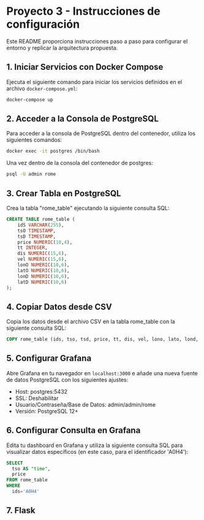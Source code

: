 # Proyecto 3 - Instrucciones de configuración

Este README proporciona instrucciones paso a paso para configurar el entorno y replicar la arquitectura propuesta.

## 1. Iniciar Servicios con Docker Compose
Ejecuta el siguiente comando para iniciar los servicios definidos en el archivo `docker-compose.yml`:

```bash
docker-compose up
```

## 2. Acceder a la Consola de PostgreSQL
Para acceder a la consola de PostgreSQL dentro del contenedor, utiliza los siguientes comandos:

```bash
docker exec -it postgres /bin/bash
```
Una vez dentro de la consola del contenedor de postgres:
```bash
psql -U admin rome
```

## 3. Crear Tabla en PostgreSQL
Crea la tabla "rome_table" ejecutando la siguiente consulta SQL:

```sql
CREATE TABLE rome_table (
    idS VARCHAR(255),
    tsO TIMESTAMP,
    tsD TIMESTAMP,
    price NUMERIC(10,4),
    tt INTEGER,
    dis NUMERIC(15,6),
    vel NUMERIC(15,6),
    lonO NUMERIC(10,6),
    latO NUMERIC(10,6),
    lonD NUMERIC(10,6),
    latD NUMERIC(10,6)
);
```
## 4. Copiar Datos desde CSV
Copia los datos desde el archivo CSV en la tabla rome_table con la siguiente consulta SQL:

```sql
COPY rome_table (ids, tso, tsd, price, tt, dis, vel, lono, lato, lond, latd) FROM '/docker-entrypoint-initdb.d/rome_u_journeys.csv' DELIMITER ',' CSV HEADER;
```
## 5. Configurar Grafana
Abre Grafana en tu navegador en `localhost:3000` e añade una nueva fuente de datos PostgreSQL con los siguientes ajustes:

* Host: postgres:5432
* SSL: Deshabilitar
* Usuario/Contraseña/Base de Datos: admin/admin/rome
* Versión: PostgreSQL 12+

## 6. Configurar Consulta en Grafana
Edita tu dashboard en Grafana y utiliza la siguiente consulta SQL para visualizar datos específicos (en este caso, para el identificador 'A0H4'):
```sql
SELECT
  tso AS "time",
  price
FROM rome_table
WHERE
  ids='A0H4'
```
## 7. Flask
